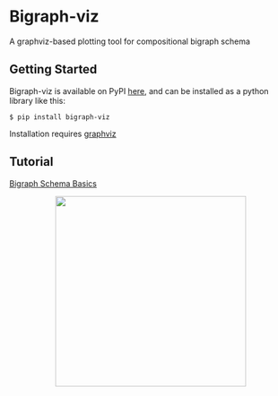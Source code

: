 # Bigraph-viz
A graphviz-based plotting tool for compositional bigraph schema

## Getting Started

Bigraph-viz is available on PyPI [here](https://pypi.org/project/bigraph-viz/), and can be installed as a python 
library like this:

```console
$ pip install bigraph-viz
```

Installation requires [graphviz](https://pypi.org/project/graphviz/)

## Tutorial

[Bigraph Schema Basics](https://vivarium-collective.github.io/bigraph-viz/notebooks/basics.html)


<p align="center">
    <img src="https://github.com/vivarium-collective/bigraph-viz/blob/main/doc/_static/nested_composite.png?raw=true" width="340">
</p>
